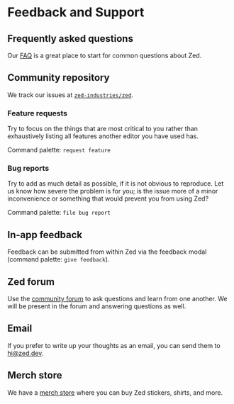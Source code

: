 # Feedback and Support

## Frequently asked questions

Our [FAQ](https://zed.dev/faq) is a great place to start for common questions about Zed.

## Community repository

We track our issues at [`zed-industries/zed`](https://github.com/zed-industries/zed/issues).

### Feature requests

Try to focus on the things that are most critical to you rather than exhaustively listing all features another editor you have used has.

Command palette: `request feature`

### Bug reports

Try to add as much detail as possible, if it is not obvious to reproduce. Let us know how severe the problem is for you; is the issue more of a minor inconvenience or something that would prevent you from using Zed?

Command palette: `file bug report`

## In-app feedback

Feedback can be submitted from within Zed via the feedback modal (command palette: `give feedback`).

## Zed forum

Use the [community forum](https://github.com/zed-industries/zed/discussions) to ask questions and learn from one another. We will be present in the forum and answering questions as well.

## Email

If you prefer to write up your thoughts as an email, you can send them to [hi@zed.dev](mailto:hi@zed.dev).

## Merch store

We have a [merch store](https://zedindustries.creator-spring.com/) where you can buy Zed stickers, shirts, and more.
